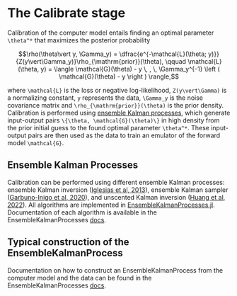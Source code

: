 # The Calibrate stage

Calibration of the computer model entails finding an optimal parameter ``\theta^*`` that maximizes the posterior probability

```math
\rho(\theta\vert y, \Gamma_y) = \dfrac{e^{-\mathcal{L}(\theta; y)}}{Z(y\vert\Gamma_y)}\rho_{\mathrm{prior}}(\theta), \qquad \mathcal{L}(\theta, y) = \langle \mathcal{G}(\theta) - y \, , \, \Gamma_y^{-1} \left ( \mathcal{G}(\theta) - y \right ) \rangle,
```
where ``\mathcal{L}`` is the loss or negative log-likelihood, ``Z(y\vert\Gamma)`` is a normalizing constant, ``y`` represents the data, ``\Gamma_y`` is the noise covariance matrix and ``\rho_{\mathrm{prior}}(\theta)`` is the prior density. Calibration is performed using [ensemble Kalman processes](https://github.com/CliMA/EnsembleKalmanProcesses.jl), which generate input-output pairs ``\{\theta, \mathcal{G}(\theta)\}`` in high density from the prior initial guess to the found optimal parameter ``\theta^*``. These input-output pairs are then used as the data to train an emulator of the forward model ``\mathcal{G}``.

## Ensemble Kalman Processes

Calibration can be performed using different ensemble Kalman processes: ensemble Kalman inversion ([Iglesias et al, 2013](http://dx.doi.org/10.1088/0266-5611/29/4/045001)), ensemble Kalman sampler ([Garbuno-Inigo et al, 2020](https://doi.org/10.1137/19M1251655)), and unscented Kalman inversion ([Huang et al, 2022](https://doi.org/10.1016/j.jcp.2022.111262)). All algorithms are implemented in [EnsembleKalmanProcesses.jl](https://github.com/CliMA/EnsembleKalmanProcesses.jl). Documentation of each algorithm is available in the EnsembleKalmanProcesses [docs](https://clima.github.io/EnsembleKalmanProcesses.jl/dev/).

## Typical construction of the EnsembleKalmanProcess

Documentation on how to construct an EnsembleKalmanProcess from the computer model and the data can be found in the EnsembleKalmanProcesses [docs](https://clima.github.io/EnsembleKalmanProcesses.jl/dev/ensemble_kalman_inversion/).

